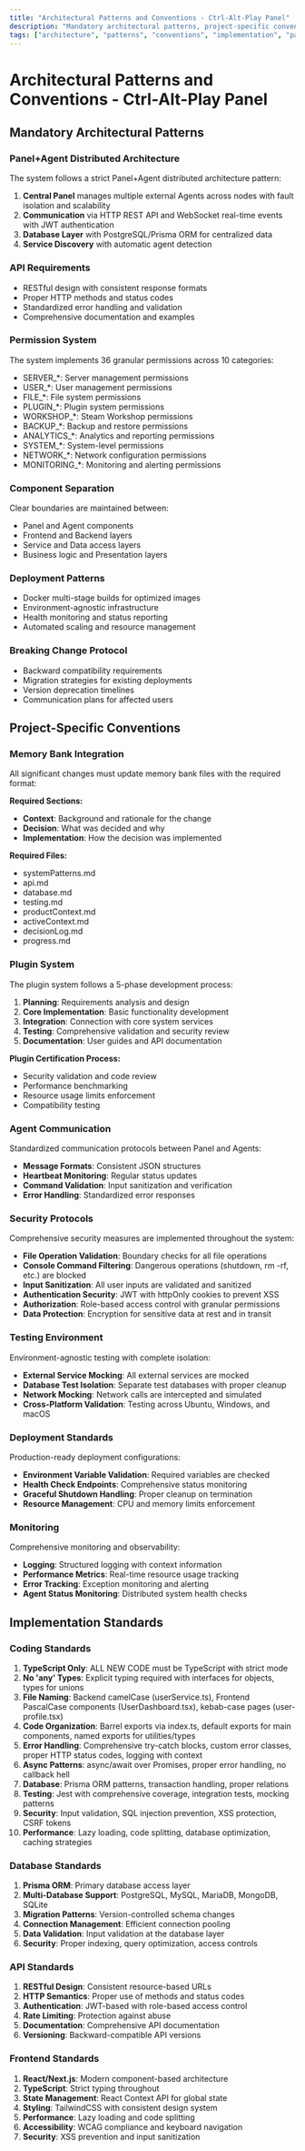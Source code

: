 ```yaml
---
title: "Architectural Patterns and Conventions - Ctrl-Alt-Play Panel"
description: "Mandatory architectural patterns, project-specific conventions, and implementation standards for the Ctrl-Alt-Play Panel."
tags: ["architecture", "patterns", "conventions", "implementation", "panel-agent", "security"]
---
```


# Architectural Patterns and Conventions - Ctrl-Alt-Play Panel

## Mandatory Architectural Patterns

### Panel+Agent Distributed Architecture

The system follows a strict Panel+Agent distributed architecture pattern:

1. **Central Panel** manages multiple external Agents across nodes with fault isolation and scalability
2. **Communication** via HTTP REST API and WebSocket real-time events with JWT authentication
3. **Database Layer** with PostgreSQL/Prisma ORM for centralized data
4. **Service Discovery** with automatic agent detection

### API Requirements

- RESTful design with consistent response formats
- Proper HTTP methods and status codes
- Standardized error handling and validation
- Comprehensive documentation and examples

### Permission System

The system implements 36 granular permissions across 10 categories:
- SERVER_*: Server management permissions
- USER_*: User management permissions
- FILE_*: File system permissions
- PLUGIN_*: Plugin system permissions
- WORKSHOP_*: Steam Workshop permissions
- BACKUP_*: Backup and restore permissions
- ANALYTICS_*: Analytics and reporting permissions
- SYSTEM_*: System-level permissions
- NETWORK_*: Network configuration permissions
- MONITORING_*: Monitoring and alerting permissions

### Component Separation

Clear boundaries are maintained between:
- Panel and Agent components
- Frontend and Backend layers
- Service and Data access layers
- Business logic and Presentation layers

### Deployment Patterns

- Docker multi-stage builds for optimized images
- Environment-agnostic infrastructure
- Health monitoring and status reporting
- Automated scaling and resource management

### Breaking Change Protocol

- Backward compatibility requirements
- Migration strategies for existing deployments
- Version deprecation timelines
- Communication plans for affected users

## Project-Specific Conventions

### Memory Bank Integration

All significant changes must update memory bank files with the required format:

**Required Sections:**
- **Context**: Background and rationale for the change
- **Decision**: What was decided and why
- **Implementation**: How the decision was implemented

**Required Files:**
- systemPatterns.md
- api.md
- database.md
- testing.md
- productContext.md
- activeContext.md
- decisionLog.md
- progress.md

### Plugin System

The plugin system follows a 5-phase development process:

1. **Planning**: Requirements analysis and design
2. **Core Implementation**: Basic functionality development
3. **Integration**: Connection with core system services
4. **Testing**: Comprehensive validation and security review
5. **Documentation**: User guides and API documentation

**Plugin Certification Process:**
- Security validation and code review
- Performance benchmarking
- Resource usage limits enforcement
- Compatibility testing

### Agent Communication

Standardized communication protocols between Panel and Agents:

- **Message Formats**: Consistent JSON structures
- **Heartbeat Monitoring**: Regular status updates
- **Command Validation**: Input sanitization and verification
- **Error Handling**: Standardized error responses

### Security Protocols

Comprehensive security measures are implemented throughout the system:

- **File Operation Validation**: Boundary checks for all file operations
- **Console Command Filtering**: Dangerous operations (shutdown, rm -rf, etc.) are blocked
- **Input Sanitization**: All user inputs are validated and sanitized
- **Authentication Security**: JWT with httpOnly cookies to prevent XSS
- **Authorization**: Role-based access control with granular permissions
- **Data Protection**: Encryption for sensitive data at rest and in transit

### Testing Environment

Environment-agnostic testing with complete isolation:

- **External Service Mocking**: All external services are mocked
- **Database Test Isolation**: Separate test databases with proper cleanup
- **Network Mocking**: Network calls are intercepted and simulated
- **Cross-Platform Validation**: Testing across Ubuntu, Windows, and macOS

### Deployment Standards

Production-ready deployment configurations:

- **Environment Variable Validation**: Required variables are checked
- **Health Check Endpoints**: Comprehensive status monitoring
- **Graceful Shutdown Handling**: Proper cleanup on termination
- **Resource Management**: CPU and memory limits enforcement

### Monitoring

Comprehensive monitoring and observability:

- **Logging**: Structured logging with context information
- **Performance Metrics**: Real-time resource usage tracking
- **Error Tracking**: Exception monitoring and alerting
- **Agent Status Monitoring**: Distributed system health checks

## Implementation Standards

### Coding Standards

1. **TypeScript Only**: ALL NEW CODE must be TypeScript with strict mode
2. **No 'any' Types**: Explicit typing required with interfaces for objects, types for unions
3. **File Naming**: Backend camelCase (userService.ts), Frontend PascalCase components (UserDashboard.tsx), kebab-case pages (user-profile.tsx)
4. **Code Organization**: Barrel exports via index.ts, default exports for main components, named exports for utilities/types
5. **Error Handling**: Comprehensive try-catch blocks, custom error classes, proper HTTP status codes, logging with context
6. **Async Patterns**: async/await over Promises, proper error handling, no callback hell
7. **Database**: Prisma ORM patterns, transaction handling, proper relations
8. **Testing**: Jest with comprehensive coverage, integration tests, mocking patterns
9. **Security**: Input validation, SQL injection prevention, XSS protection, CSRF tokens
10. **Performance**: Lazy loading, code splitting, database optimization, caching strategies

### Database Standards

1. **Prisma ORM**: Primary database access layer
2. **Multi-Database Support**: PostgreSQL, MySQL, MariaDB, MongoDB, SQLite
3. **Migration Patterns**: Version-controlled schema changes
4. **Connection Management**: Efficient connection pooling
5. **Data Validation**: Input validation at the database layer
6. **Security**: Proper indexing, query optimization, access controls

### API Standards

1. **RESTful Design**: Consistent resource-based URLs
2. **HTTP Semantics**: Proper use of methods and status codes
3. **Authentication**: JWT-based with role-based access control
4. **Rate Limiting**: Protection against abuse
5. **Documentation**: Comprehensive API documentation
6. **Versioning**: Backward-compatible API versions

### Frontend Standards

1. **React/Next.js**: Modern component-based architecture
2. **TypeScript**: Strict typing throughout
3. **State Management**: React Context API for global state
4. **Styling**: TailwindCSS with consistent design system
5. **Performance**: Lazy loading and code splitting
6. **Accessibility**: WCAG compliance and keyboard navigation
7. **Security**: XSS prevention and input sanitization
